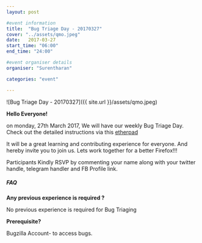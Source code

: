 ```yaml
---
layout: post

#event information
title:  "Bug Triage Day - 20170327"
cover: "../assets/qmo.jpeg"
date:   2017-03-27
start_time: "06:00"
end_time: "24:00"

#event organiser details
organiser: "Surentharan"

categories: "event"

---
```

![Bug Triage Day - 20170327]({{ site.url }}/assets/qmo.jpeg)

**Hello Everyone!**

on monday, 27th March 2017, We will have our weekly Bug Triage Day. Check out the detailed instructions via this [etherpad](https://public.etherpad-mozilla.org/p/MozillaIN_QA_Bug_Triage_Day_27032017)

It will be a great learning and contributing experience for everyone. And hereby invite you to join us. Lets work together for a better Firefox!!!

Participants Kindly RSVP by commenting your name along with your twitter handle, telegram handler and FB Profile link.

##### FAQ

**Any previous experience is required ?**

No previous experience is required for Bug Triaging


**Prerequisite?**

Bugzilla Account- to access bugs.
